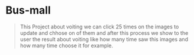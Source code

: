 # Bus-mall

> This Project about voiting we can click 25 times on the images to update and chhose on of them and after this process we show to the user the result about voiting like how many time saw this images and how many time choose it for example.